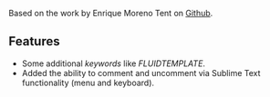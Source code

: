Based on the work by Enrique Moreno Tent on [Github](https://github.com/search?q=typoscript&ref=opensearch).

## Features
- Some additional _keywords_ like *FLUIDTEMPLATE*.
- Added the ability to comment and uncomment via Sublime Text functionality (menu and keyboard).
